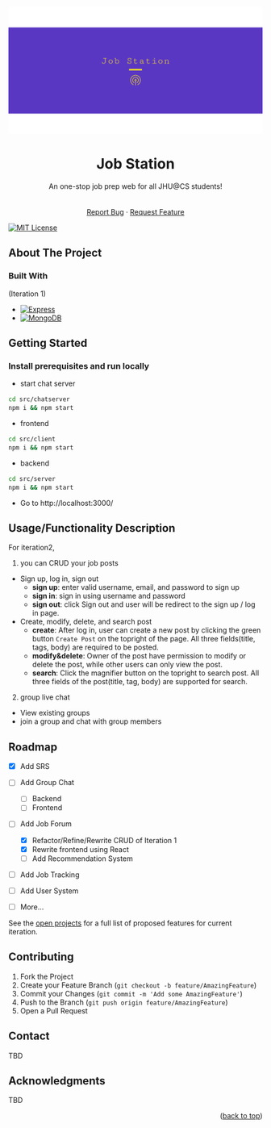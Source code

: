 <!-- Improved compatibility of back to top link: See: https://github.com/othneildrew/Best-README-Template/pull/73 -->
<a name="readme-top"></a>
<!--
*** Thanks for checking out the Best-README-Template. If you have a suggestion
*** that would make this better, please fork the repo and create a pull request
*** or simply open an issue with the tag "enhancement".
*** Don't forget to give the project a star!
*** Thanks again! Now go create something AMAZING! :D
-->



<!-- PROJECT SHIELDS -->
<!--
*** I'm using markdown "reference style" links for readability.
*** Reference links are enclosed in brackets [ ] instead of parentheses ( ).
*** See the bottom of this document for the declaration of the reference variables
*** for contributors-url, forks-url, etc. This is an optional, concise syntax you may use.
*** https://www.markdownguide.org/basic-syntax/#reference-style-links
-->
<!-- TODO, private repo cannot add these -->
<!-- [![Contributors][contributors-shield]][contributors-url] -->
<!-- [![Forks][forks-shield]][forks-url] -->
<!-- [![Stargazers][stars-shield]][stars-url] -->
<!-- [![Issues][issues-shield]][issues-url] -->

<!-- PROJECT LOGO -->
<br />
<div align="center">
    <img src="img/logo.png" alt="Logo" >
  </a>
  <h1 align="center">Job Station</h3>

  <p align="center">
    An one-stop job prep web for all JHU@CS students!
    <br />
    <!-- TODO Add doc -->
    <!-- <a href="https://github.com/othneildrew/Best-README-Template"><strong>Explore the docs »</strong></a> -->
    <br />
    <br />
    <a href="https://github.com/jhu-oose-f22/jobstation/issues">Report Bug</a>
    ·
    <a href="https://github.com/jhu-oose-f22/jobstation/issues">Request Feature</a>
  </p>
</div>

[![MIT License][license-shield]][license-url]


<!-- TABLE OF CONTENTS 
<details>
  <summary>Table of Contents</summary>
  <ol>
    <li>
      <a href="#about-the-project">About The Project</a>
      <ul>
        <li><a href="#built-with">Built With</a></li>
      </ul>
    </li>
    <li>
      <a href="#getting-started">Getting Started</a>
      <ul>
        <li><a href="#prerequisites">Prerequisites</a></li>
        <li><a href="#deployment">Deployment</a></li>
      </ul>
    </li>
    <li><a href="#usage">Usage</a></li>
    <li><a href="#roadmap">Roadmap</a></li>
    <li><a href="#contributing">Contributing</a></li>
    <li><a href="#license">License</a></li>
    <li><a href="#contact">Contact</a></li>
    <li><a href="#acknowledgments">Acknowledgments</a></li>
  </ol>
</details>
-->


<!-- ABOUT THE PROJECT -->
## About The Project



### Built With
(Iteration 1)
<!-- * [![React][React.js]][React-url]
* [![Bootstrap][Bootstrap.com]][Bootstrap-url]
* [![JQuery][JQuery.com]][JQuery-url] -->
* [![Express][Express]][Express-url]
* [![MongoDB][MongoDB]][MongoDB-url]




<!-- GETTING STARTED -->
## Getting Started
### Install prerequisites and run locally  

- start chat server
```bash
cd src/chatserver
npm i && npm start
```
- frontend
```bash
cd src/client
npm i && npm start
```
- backend
```bash
cd src/server
npm i && npm start
```

- Go to http://localhost:3000/


<!-- ### Deployment -->


<!-- USAGE EXAMPLES -->
## Usage/Functionality Description

For iteration2,
1.  you can CRUD your job posts
- Sign up,  log in, sign out
  -  **sign up**: enter valid username, email, and password to sign up
  - **sign in**: sign in using username and password
  - **sign out**: click Sign out and user will be redirect to the sign up / log in page. 
- Create, modify, delete, and search post
  - **create**: After log in, user can create a new post by clicking the green button `Create Post`
 on the topright of the page. All three fields(title, tags, body) are required to be posted.
  - **modify&delete**: Owner of the post have permission to modify or delete the post, while other users can only view the post.
  -  **search**: Click the magnifier button on the topright to search post. All three fields of the post(title, tag, body) are supported for search. 

2. group live chat
- View existing groups
- join a group and chat with group members

<!-- ROADMAP -->
## Roadmap

- [x] Add SRS

- [ ] Add Group Chat
  - [ ] Backend
  - [ ] Frontend

- [ ] Add Job Forum
  - [x] Refactor/Refine/Rewrite CRUD of Iteration 1
  - [x] Rewrite frontend using React
  - [ ] Add Recommendation System

<!-- - [ ] Add Job Board
  - [ ] Add CRUD
  - [ ] Add frontend
  - [ ] Add Recommendation System -->
- [ ] Add Job Tracking
- [ ] Add User System

- [ ] More...

See the [open projects](https://github.com/jhu-oose-f22/jobstation/projects) for a full list of proposed features for current iteration.

<!-- CONTRIBUTING -->
## Contributing

1. Fork the Project
2. Create your Feature Branch (`git checkout -b feature/AmazingFeature`)
3. Commit your Changes (`git commit -m 'Add some AmazingFeature'`)
4. Push to the Branch (`git push origin feature/AmazingFeature`)
5. Open a Pull Request

<!-- CONTACT -->
## Contact
TBD

<!-- ACKNOWLEDGMENTS -->
## Acknowledgments

TBD

<p align="right">(<a href="#readme-top">back to top</a>)</p>



<!-- MARKDOWN LINKS & IMAGES -->
<!-- https://www.markdownguide.org/basic-syntax/#reference-style-links -->

[license-shield]: https://img.shields.io/github/license/othneildrew/Best-README-Template.svg
[license-url]: https://github.com/othneildrew/Best-README-Template/blob/master/LICENSE.txt
[React.js]: https://img.shields.io/badge/React-20232A?style=for-the-badge&logo=react&logoColor=61DAFB
[React-url]: https://reactjs.org/
[Bootstrap.com]: https://img.shields.io/badge/Bootstrap-563D7C?style=for-the-badge&logo=bootstrap&logoColor=white
[Bootstrap-url]: https://getbootstrap.com
[JQuery.com]: https://img.shields.io/badge/jQuery-0769AD?style=for-the-badge&logo=jquery&logoColor=white
[JQuery-url]: https://jquery.com 
[Express]: https://img.shields.io/badge/Express-7DB150?style=for-the-badge&logo=express&logoColor=white
[Express-url]: https://expressjs.com/
[MongoDB]: https://img.shields.io/badge/MongoDB-20232A?style=for-the-badge&logo=mongodb&logoColor=61DAFB
[MongoDB-url]: https://mongodb.com/
